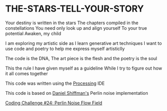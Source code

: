 # THE-STARS-TELL-YOUR-STORY

Your destiny is written in the stars
The chapters compiled in the constellations
You need only look up and align yourself
To your true potential 
Awaken, my child


I am exploring my artistic side as I learn generative art techniques
I want to use code and poetry to help me express myself artisticlly 

The code is the DNA, The art piece is the flesh and the poetry is the soul

This the rule I have given myself as a guideline 
While I try to figure out how it all comes together 

This code was written using the [Processing](https://processing.org/) IDE 

This code is based on [Daniel Shiffman's](https://shiffman.net/) Perlin noise implementation

[Coding Challenge #24: Perlin Noise Flow  Field](https://youtu.be/BjoM9oKOAKY)



